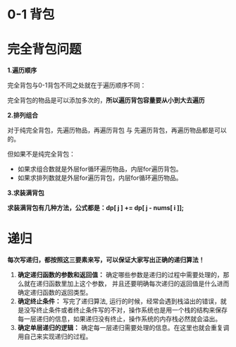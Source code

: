 # 0-1 背包





# 完全背包问题



**1.遍历顺序**

完全背包与0-1背包不同之处就在于遍历顺序不同：

完全背包的物品是可以添加多次的，**所以遍历背包容量要从小到大去遍历**

**2.排列组合**

对于纯完全背包，先遍历物品，再遍历背包 与 先遍历背包，再遍历物品都是可以的。

但如果不是纯完全背包：

- 如果求组合数就是外层for循环遍历物品，内层for遍历背包。
- 如果求排列数就是外层for遍历背包，内层for循环遍历物品。

**3.求装满背包**

**求装满背包有几种方法，公式都是：dp[ j ] += dp[ j - nums[ i ]];**



# 递归

**每次写递归，都按照这三要素来写，可以保证大家写出正确的递归算法！**

1. **确定递归函数的参数和返回值：** 确定哪些参数是递归的过程中需要处理的，那么就在递归函数里加上这个参数， 并且还要明确每次递归的返回值是什么进而确定递归函数的返回类型。
2. **确定终止条件：** 写完了递归算法, 运行的时候，经常会遇到栈溢出的错误，就是没写终止条件或者终止条件写的不对，操作系统也是用一个栈的结构来保存每一层递归的信息，如果递归没有终止，操作系统的内存栈必然就会溢出。
3. **确定单层递归的逻辑：** 确定每一层递归需要处理的信息。在这里也就会重复调用自己来实现递归的过程。
